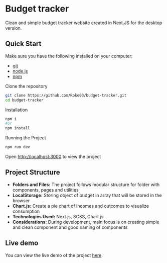 # Budget tracker

Clean and simple budget tracker website created in Next.JS for the desktop version.

## Quick Start

Make sure you have the following installed on your computer:
- [git](https://git-scm.com/)
- [node.js](https://nodejs.org/en)
- [npm](https://www.npmjs.com/)

Clone the repository

```bash
git clone https://github.com/Roko03/budget-tracker.git
cd budget-tracker
```

Installation
```bash
npm i 
#or
npm install
```

Running the Project

```bash
npm run dev
```

Open [http://localhost:3000](http://localhost:3000/) to view the project

## Project Structure
- **Folders and Files:** The project follows modular structure for folder with components, pages and utilities
- **LocalStorage:** Storing object of budget in array that will be stored in the browser
- **Chart.js:** Create a pie chart of incomes and outcomes to visualize consumption
- **Technologies Used:** Next.js, SCSS, Chart.js
- **Considerations:** During development, main focus is on creating simple and clean component and good naming of components

## Live demo

You can view the live demo of the project [here](https://budget-tracker-o1d802x0y-roko03.vercel.app/).
